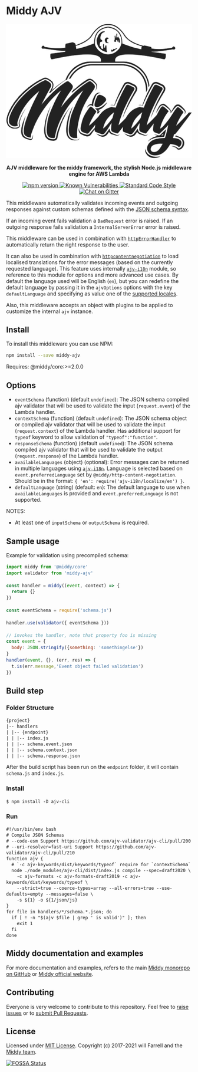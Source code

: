 # Middy AJV

<div align="center">
  <img alt="Middy logo" src="https://raw.githubusercontent.com/middyjs/middy/master/docs/img/middy-logo.svg"/>
</div>

<div align="center">
  <p><strong>AJV middleware for the middy framework, the stylish Node.js middleware engine for AWS Lambda</strong></p>
</div>

<div align="center">
<p>
  <a href="http://badge.fury.io/js/middy-ajv">
    <img src="https://badge.fury.io/js/middy-ajv.svg" alt="npm version" style="max-width:100%;">
  </a>
  <a href="https://snyk.io/test/github/willfarrell/middy-ajv">
    <img src="https://snyk.io/test/github/willfarrell/middy-ajv/badge.svg" alt="Known Vulnerabilities" data-canonical-src="https://snyk.io/test/github/willfarrell/middy-ajv" style="max-width:100%;">
  </a>
  <a href="https://standardjs.com/">
    <img src="https://img.shields.io/badge/code_style-standard-brightgreen.svg" alt="Standard Code Style"  style="max-width:100%;">
  </a>
  <a href="https://gitter.im/middyjs/Lobby">
    <img src="https://badges.gitter.im/gitterHQ/gitter.svg" alt="Chat on Gitter"  style="max-width:100%;">
  </a>
</p>
</div>

This middleware automatically validates incoming events and outgoing responses against custom
schemas defined with the [JSON schema syntax](http://json-schema.org/).

If an incoming event fails validation a `BadRequest` error is raised.
If an outgoing response fails validation a `InternalServerError` error is
raised.

This middleware can be used in combination with
[`httpErrorHandler`](#httperrorhandler) to automatically return the right
response to the user.

It can also be used in combination with [`httpcontentnegotiation`](#httpContentNegotiation) to load localised translations for the error messages (based on the currently requested language). This feature uses internally [`ajv-i18n`](http://npm.im/ajv-i18n) module, so reference to this module for options and more advanced use cases. By default the language used will be English (`en`), but you can redefine the default language by passing it in the `ajvOptions` options with the key `defaultLanguage` and specifying as value one of the [supported locales](https://www.npmjs.com/package/ajv-i18n#supported-locales).

Also, this middleware accepts an object with plugins to be applied to customize the internal `ajv` instance.

## Install

To install this middleware you can use NPM:

```bash
npm install --save middy-ajv
```

Requires: @middy/core:>=2.0.0


## Options

- `eventSchema` (function) (default `undefined`): The JSON schema compiled ajv validator that will be used
  to validate the input (`request.event`) of the Lambda handler.
- `contextSchema` (function) (default `undefined`): The JSON schema object or compiled ajv validator that will be used
  to validate the input (`request.context`) of the Lambda handler. Has additional support for `typeof` keyword to allow validation of `"typeof":"function"`.
- `responseSchema` (function) (default `undefined`): The JSON schema compiled ajv validator that will be used
  to validate the output (`request.response`) of the Lambda handler.
- `availableLanguages` (object) (optional): Error messages can be returned in multiple languages using [`ajv-i18n`](https://www.npmjs.com/package/ajv-i18n). Language is selected based on `event.preferredLanguage` set by `@middy/http-content-negotiation`. Should be in the format: `{ 'en': require('ajv-i18n/localize/en') }`.
- `defaultLanguage` (string) (default: `en`): The default language to use when `availableLanguages` is provided and `event.preferredLanguage` is not supported.

NOTES:
- At least one of `inputSchema` or `outputSchema` is required.

## Sample usage

Example for validation using precompiled schema:

```javascript
import middy from '@middy/core'
import validator from 'middy-ajv'

const handler = middy((event, context) => {
  return {}
})

const eventSchema = require('schema.js')

handler.use(validator({ eventSchema }))

// invokes the handler, note that property foo is missing
const event = {
  body: JSON.stringify({something: 'somethingelse'})
}
handler(event, {}, (err, res) => {
  t.is(err.message,'Event object failed validation')
})
```

## Build step

### Folder Structure
```shell
{project}
|-- handlers
| |-- {endpoint}
| | |-- index.js
| | |-- schema.event.json
| | |-- schema.context.json
| | |-- schema.response.json
```
After the build script has been run on the `endpoint` folder, it will contain `schema.js` and `index.js`. 

### Install
```shell
$ npm install -D ajv-cli
```

### Run
```shell
#!/usr/bin/env bash
# Compile JSON Schemas
# --code-esm Support https://github.com/ajv-validator/ajv-cli/pull/200
# --uri-resolver=fast-uri Support https://github.com/ajv-validator/ajv-cli/pull/210
function ajv {
  # `-c ajv-keywords/dist/keywords/typeof` require for `contextSchema`
  node ./node_modules/ajv-cli/dist/index.js compile --spec=draft2020 \
    -c ajv-formats -c ajv-formats-draft2019 -c ajv-keywords/dist/keywords/typeof \
    --strict=true --coerce-types=array --all-errors=true --use-defaults=empty --messages=false \
    -s ${1} -o ${1/json/js}
}
for file in handlers/*/schema.*.json; do
  if [ ! -n "$(ajv $file | grep ' is valid')" ]; then
    exit 1
  fi
done
```

## Middy documentation and examples

For more documentation and examples, refers to the main [Middy monorepo on GitHub](https://github.com/middyjs/middy) or [Middy official website](https://middy.js.org).


## Contributing

Everyone is very welcome to contribute to this repository. Feel free to [raise issues](https://github.com/middyjs/middy/issues) or to [submit Pull Requests](https://github.com/middyjs/middy/pulls).


## License

Licensed under [MIT License](LICENSE). Copyright (c) 2017-2021 will Farrell and the [Middy team](https://github.com/middyjs/middy/graphs/contributors).

<a href="https://app.fossa.io/projects/git%2Bgithub.com%2Fmiddyjs%2Fmiddy?ref=badge_large">
  <img src="https://app.fossa.io/api/projects/git%2Bgithub.com%2Fmiddyjs%2Fmiddy.svg?type=large" alt="FOSSA Status"  style="max-width:100%;">
</a>
